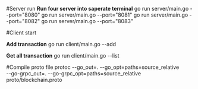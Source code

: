 #Server run
**Run four server into saperate terminal**
   go run server/main.go --port="8080"
   go run server/main.go --port="8081"
   go run server/main.go --port="8082"
   go run server/main.go --port="8083"


#Client start

**Add transaction**
go run client/main.go --add 

**Get all transaction**
go run client/main.go --list

#Compile proto file
protoc --go_out=. --go_opt=paths=source_relative \
    --go-grpc_out=. --go-grpc_opt=paths=source_relative \
    proto/blockchain.proto